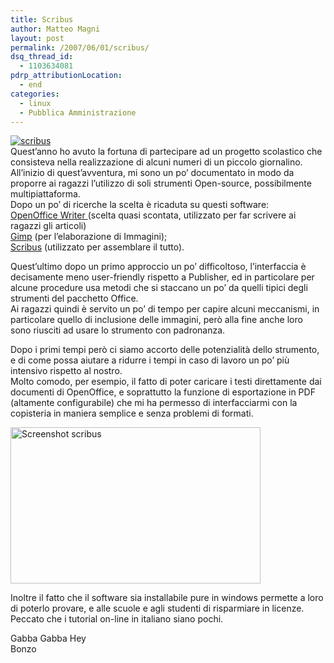 ```yaml
---
title: Scribus
author: Matteo Magni
layout: post
permalink: /2007/06/01/scribus/
dsq_thread_id:
  - 1103634081
pdrp_attributionLocation:
  - end
categories:
  - linux
  - Pubblica Amministrazione
---
```

<a href="http://blog.ilbonzo.org/?attachment_id=57" rel="attachment wp-att-57" title="scribus"><img src="http://magni.me/wp-content/uploads/2007/06/logo_03.png" alt="scribus" /></a>  
Quest&#8217;anno ho avuto la fortuna di partecipare ad un progetto scolastico che consisteva nella realizzazione di alcuni numeri di un piccolo giornalino.  
All&#8217;inizio di quest&#8217;avventura, mi sono un po&#8217; documentato in modo da proporre ai ragazzi l&#8217;utilizzo di soli strumenti Open-source, possibilmente multipiattaforma.  
Dopo un po&#8217; di ricerche la scelta è ricaduta su questi software:  
[OpenOffice Writer ][1](scelta quasi scontata, utilizzato per far scrivere ai ragazzi gli articoli)  
[Gimp][2] (per l&#8217;elaborazione di Immagini);  
[Scribus][3] (utilizzato per assemblare il tutto).

Quest&#8217;ultimo dopo un primo approccio un po&#8217; difficoltoso, l&#8217;interfaccia è decisamente meno user-friendly rispetto a Publisher, ed in particolare per alcune procedure usa metodi che si staccano un po&#8217; da quelli tipici degli strumenti del pacchetto Office.  
Ai ragazzi quindi è servito un po&#8217; di tempo per capire alcuni meccanismi, in particolare quello di inclusione delle immagini, però alla fine anche loro sono riusciti ad usare lo strumento con padronanza.

Dopo i primi tempi però ci siamo accorto delle potenzialità dello strumento, e di come possa aiutare a ridurre i tempi in caso di lavoro un po&#8217; più intensivo rispetto al nostro.  
Molto comodo, per esempio, il fatto di poter caricare i testi direttamente dai documenti di OpenOffice, e soprattutto la funzione di esportazione in PDF (altamente configurabile) che mi ha permesso di interfacciarmi con la copisteria in maniera semplice e senza problemi di formati.

<a href="http://magni.me/wp-content/uploads/2007/06/th_scribus_01.png" rel="lightbox" title="Scribus"><img src="http://magni.me/wp-content/uploads/2007/06/th_scribus_01.png" alt="Screenshot scribus" height="250" width="400" /></a>

Inoltre il fatto che il software sia installabile pure in windows permette a loro di poterlo provare, e alle scuole e agli studenti di risparmiare in licenze. Peccato che i tutorial on-line in italiano siano pochi.

Gabba Gabba Hey  
Bonzo

<div class='kindleWidget kindleLight' >
  
</div>



 [1]: http://it.openoffice.org/
 [2]: http://gimp.linux.it/www/
 [3]: http://www.scribus.net/